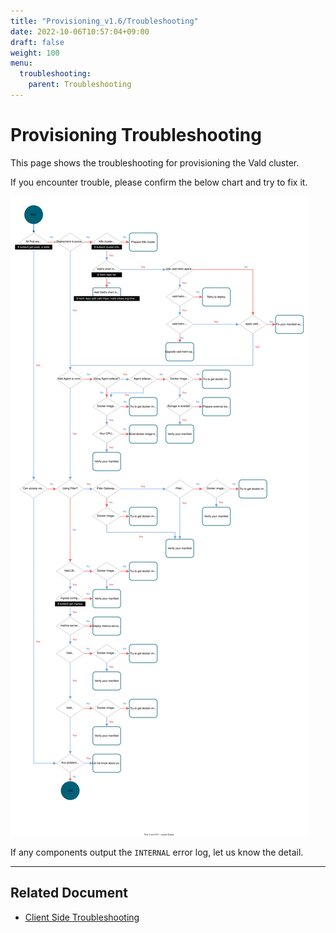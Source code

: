 ```yaml
---
title: "Provisioning_v1.6/Troubleshooting"
date: 2022-10-06T10:57:04+09:00
draft: false
weight: 100
menu:
  troubleshooting:
    parent: Troubleshooting
---
```


# Provisioning Troubleshooting

This page shows the troubleshooting for provisioning the Vald cluster.

If you encounter trouble, please confirm the below chart and try to fix it.

<img src="/images/v1.6/troubleshooting/provisioning_flow_chart.svg" />

If any components output the `INTERNAL` error log, let us know the detail.

---

## Related Document

- [Client Side Troubleshooting](/docs/v1.6/troubleshooting/client-side)


